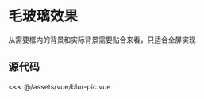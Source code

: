 # 毛玻璃效果

从需要框内的背景和实际背景需要贴合来看，只适合全屏实现

<blur-pic></blur-pic>

<script setup >
import BlurPic from '../../../assets/vue/blur-pic.vue'
</script>

## 源代码

<<< @/assets/vue/blur-pic.vue

